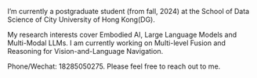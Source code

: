 I’m currently a postgraduate student (from fall, 2024) at the School of Data Science of City University of Hong Kong(DG).

My research interests cover Embodied AI, Large Language Models and Multi-Modal LLMs. I am currently working on Multi-level Fusion and Reasoning for Vision-and-Language Navigation.

Phone/Wechat: 18285050275. Please feel free to reach out to me.


